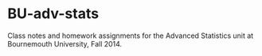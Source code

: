 BU-adv-stats
============

Class notes and homework assignments for the Advanced Statistics unit at Bournemouth University, Fall 2014.

